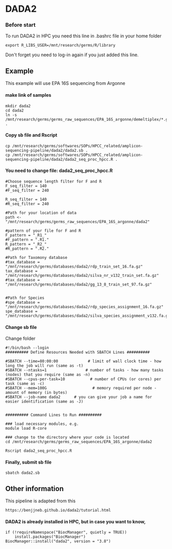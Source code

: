 # DADA2

### Before start
To run DADA2 in HPC you need this line in .bashrc file in your home folder
```
export R_LIBS_USER=/mnt/research/germs/R/library
```
Don't forget you need to log-in again if you just added this line.

## Example
This example will use EPA 16S sequencing from Argonne

#### make link of samples
```
mkdir dada2
cd dada2
ln -s /mnt/research/germs/germs_raw_sequences/EPA_16S_argonne/demeltiplex/*.gz .
```

#### Copy sb file and Rscript
```
cp /mnt/research/germs/softwares/SOPs/HPCC_related/amplicon-sequencing-pipeline/dada2/dada2.sb .
cp /mnt/research/germs/softwares/SOPs/HPCC_related/amplicon-sequencing-pipeline/dada2/dada2_seq_proc_hpcc.R .
```


#### You need to change file: dada2_seq_proc_hpcc.R
```
#Choose sequence length filter for F and R
F_seq_filter = 140
#F_seq_filter = 240

R_seq_filter = 140
#R_seq_filter = 240

#Path for your location of data
path <- "/mnt/research/germs/germs_raw_sequences/EPA_16S_argonne/dada2"

#pattern of your file for F and R
F_pattern = "_R1_"
#F_pattern = ".R1."
R_pattern = "_R2_"
#R_pattern = ".R2."

#Path for Taxomony database
#tax_database = "/mnt/research/germs/databases/dada2/rdp_train_set_16.fa.gz"
tax_database = "/mnt/research/germs/databases/dada2/silva_nr_v132_train_set.fa.gz"
#tax_database = "/mnt/research/germs/databases/dada2/gg_13_8_train_set_97.fa.gz"


#Path for Species
#spe_database = "/mnt/research/germs/databases/dada2/rdp_species_assignment_16.fa.gz"
spe_database = "/mnt/research/germs/databases/dada2/silva_species_assignment_v132.fa.gz"
```

#### Change sb file
Change folder
```
#!/bin/bash --login                                                                                                                                                     
########## Define Resources Needed with SBATCH Lines ##########                                                                                                         

#SBATCH --time=80:00:00             # limit of wall clock time - how long the job will run (same as -t)                                                                 
#SBATCH --ntasks=1                 # number of tasks - how many tasks (nodes) that you require (same as -n)                                                             
#SBATCH --cpus-per-task=10           # number of CPUs (or cores) per task (same as -c)                                                                                  
#SBATCH --mem=100G                    # memory required per node - amount of memory (in bytes)                                                                          
#SBATCH --job-name dada2      # you can give your job a name for easier identification (same as -J)                                                                     


########## Command Lines to Run ##########                                                                                                                              

### load necessary modules, e.g.                                                                                                                                        
module load R-core

### change to the directory where your code is located                                                                                                                  
cd /mnt/research/germs/germs_raw_sequences/EPA_16S_argonne/dada2

Rscript dada2_seq_proc_hpcc.R

```

#### Finally, submit sb file
```
sbatch dada2.sb
```


## Other information
This pipeline is adapted from this
```
https://benjjneb.github.io/dada2/tutorial.html
```

#### DADA2 is already installed in HPC, but in case you want to know,
```
if (!requireNamespace("BiocManager", quietly = TRUE))
    install.packages("BiocManager")
BiocManager::install("dada2", version = "3.8")
```
